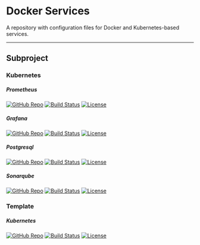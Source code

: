 # Docker Services
A repository with configuration files for Docker and Kubernetes-based services.

-----

## Subproject
### Kubernetes
##### Prometheus
[![GitHub Repo](https://img.shields.io/badge/GitHub-Repo-blue?logo=github&style=plastic)](https://github.com/KNOSERO/prometheus_service)
[![Build Status](https://jenkins.ravcube.com/buildStatus/icon?job=PR%20Public/PR%20Prometheus%20Service&style=plastic)](https://jenkins.ravcube.com/job/PR%20Public/job/PR%20Prometheus%20Service/lastBuild/pipeline-overview/)
[![License](https://img.shields.io/github/license/KNOSERO/template_service_k3s?style=plastic)](https://github.com/KNOSERO/docker_services/blob/master/LICENSE)

##### Grafana
[![GitHub Repo](https://img.shields.io/badge/GitHub-Repo-blue?logo=github&style=plastic)](https://github.com/KNOSERO/grafana_service)
[![Build Status](https://jenkins.ravcube.com/buildStatus/icon?job=PR%20Public/PR%20Grafana%20Service&style=plastic)](https://jenkins.ravcube.com/job/PR%20Public/job/PR%20Grafana%20Service/lastBuild/pipeline-overview/)
[![License](https://img.shields.io/github/license/KNOSERO/template_service_k3s?style=plastic)](https://github.com/KNOSERO/grafana_service/blob/master/LICENSE)

##### Postgresql
[![GitHub Repo](https://img.shields.io/badge/GitHub-Repo-blue?logo=github&style=plastic)](https://github.com/KNOSERO/service_postgreSQL)
[![Build Status](https://jenkins.ravcube.com/buildStatus/icon?job=PR%20Public/PR%20Template%20Service%20K3s&style=plastic)](https://jenkins.ravcube.com/job/PR%20Public/job/PR%20Template%20Service%20K3s/lastBuild/pipeline-overview/)
[![License](https://img.shields.io/github/license/KNOSERO/template_service_k3s?style=plastic)](https://github.com/KNOSERO/service_postgreSQL/blob/master/LICENSE)

##### Sonarqube
[![GitHub Repo](https://img.shields.io/badge/GitHub-Repo-blue?logo=github&style=plastic)](https://github.com/KNOSERO/sonarqube_service)
[![Build Status](https://jenkins.ravcube.com/buildStatus/icon?job=PR%20Public/PR%20Template%20Service%20K3s&style=plastic)](https://jenkins.ravcube.com/job/PR%20Public/job/PR%20Template%20Service%20K3s/lastBuild/pipeline-overview/)
[![License](https://img.shields.io/github/license/KNOSERO/template_service_k3s?style=plastic)](https://github.com/KNOSERO/sonarqube_service/blob/master/LICENSE)

### Template
##### Kubernetes
[![GitHub Repo](https://img.shields.io/badge/GitHub-Repo-blue?logo=github&style=plastic)](https://github.com/KNOSERO/template_service_k3s)
[![Build Status](https://jenkins.ravcube.com/buildStatus/icon?job=PR%20Public/PR%20Template%20Service%20K3s&style=plastic)](https://jenkins.ravcube.com/job/PR%20Public/job/PR%20Template%20Service%20K3s/lastBuild/pipeline-overview/)
[![License](https://img.shields.io/github/license/KNOSERO/template_service_k3s?style=plastic)](https://github.com/KNOSERO/template_service_k3s/blob/master/LICENSE)
